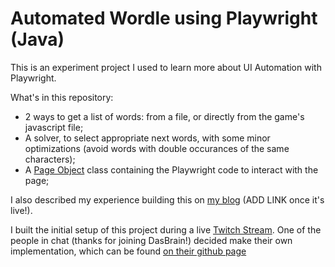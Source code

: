 # Automated Wordle using Playwright (Java)

This is an experiment project I used to learn more about UI Automation with Playwright.

What's in this repository:

- 2 ways to get a list of words: from a file, or directly from the game's javascript file;
- A solver, to select appropriate next words, with some minor optimizations (avoid words with double occurances of the same characters);
- A [Page Object](WordlePage) class containing the Playwright code to interact with the page;

I also described my experience building this on [my blog]() (ADD LINK once it's live!).

I built the initial setup of this project during a live [Twitch Stream](https://www.twitch.tv/videos/1263512453).
One of the people in chat (thanks for joining DasBrain!) decided make their own implementation, which can be found [on their github page](https://github.com/DasBrain/playwright-wordle/tree/master)
